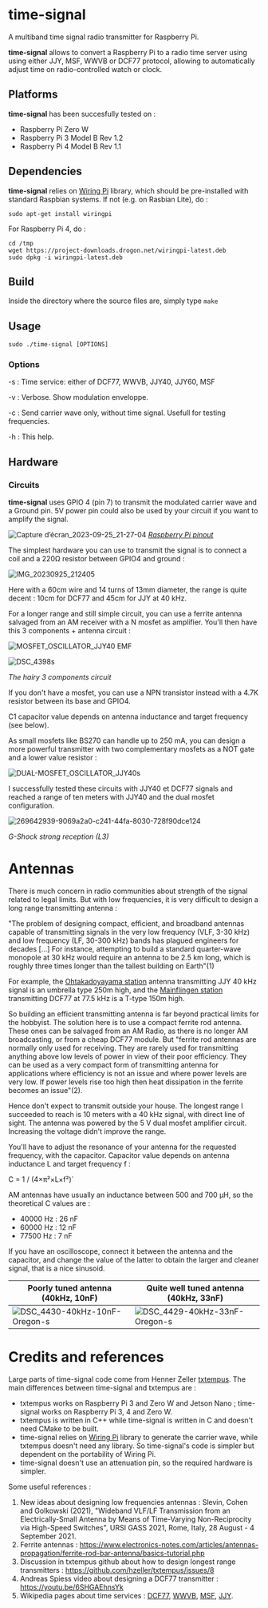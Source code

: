 # time-signal
A multiband time signal radio transmitter for Raspberry Pi.

**time-signal** allows to convert a Raspberry Pi to a radio time server using using either JJY, MSF, WWVB or DCF77 protocol, allowing to automatically adjust time on radio-controlled watch or clock. 

## Platforms

**time-signal** has been succesfully tested on :
* Raspberry Pi Zero W
* Raspberry Pi 3 Model B Rev 1.2
* Raspberry Pi 4 Model B Rev 1.1

## Dependencies

**time-signal** relies on [Wiring Pi](http://wiringpi.com/) library, which should be pre-installed with standard Raspbian systems. If not (e.g. on Rasbian Lite), do :

```
sudo apt-get install wiringpi
```

For Raspberry Pi 4, do :

```
cd /tmp
wget https://project-downloads.drogon.net/wiringpi-latest.deb
sudo dpkg -i wiringpi-latest.deb
```

## Build

Inside the directory where the source files are, simply type `make`

## Usage

```
sudo ./time-signal [OPTIONS]
```
### Options

-s <service> :  Time service: either of DCF77, WWVB, JJY40, JJY60, MSF

-v : Verbose. Show modulation enveloppe.

-c : Send carrier wave only, without time signal. Usefull for testing frequencies.

-h : This help.

## Hardware

### Circuits

**time-signal** uses GPIO 4 (pin 7) to transmit the modulated carrier wave and a Ground pin. 5V power pin could also be used by your circuit if you want to amplify the signal.

![Capture d’écran_2023-09-25_21-27-04](https://github.com/harlock974/time-signal/assets/6268242/d27c548d-a9a9-4dd3-8360-b7247b49799a)
_[Raspberry Pi pinout](https://pinout.xyz)_

The simplest hardware you can use to transmit the signal is to connect a coil and a 220Ω resistor between GPIO4 and ground :

![IMG_20230925_212405](https://github.com/harlock974/time-signal/assets/6268242/79d53d74-a45c-4ef1-8484-cf3a85fff586)

Here with a 60cm wire and 14 turns of 13mm diameter, the range is quite decent : 10cm for DCF77 and 45cm for JJY at 40 kHz. 

For a longer range and still simple circuit, you can use a ferrite antenna salvaged from an AM receiver with a N mosfet as amplifier. You'll then have this 3 components + antenna circuit :

![MOSFET_OSCILLATOR_JJY40 EMF](https://github.com/harlock974/time-signal/assets/6268242/0602c816-f4b7-4955-aaed-0eb1e36e3022)

![DSC_4398s](https://github.com/harlock974/time-signal/assets/6268242/3a3ce337-c3cd-41d2-af07-a76bfd2c779e)

_The hairy 3 components circuit_

If you don't have a mosfet, you can use a NPN transistor instead with a 4.7K resistor between its base and GPIO4.

C1 capacitor value depends on antenna inductance and target frequency (see below).

As small mosfets like BS270 can handle up to 250 mA, you can design a more powerful transmitter with two complementary mosfets as a NOT gate and a lower value resistor :

![DUAL-MOSFET_OSCILLATOR_JJY40s](https://github.com/harlock974/time-signal/assets/6268242/39b1b727-c7c0-4f64-bfb6-f22c3791dee8)

I successfully tested these circuits with JJY40 et DCF77 signals and reached a range of ten meters with JJY40 and the dual mosfet configuration.

![269642939-9069a2a0-c241-44fa-8030-728f90dce124](https://github.com/harlock974/time-signal/assets/6268242/c74016e5-7b95-4ce8-92b7-7234ac943319)

_G-Shock strong reception (L3)_

# Antennas

There is much concern in radio communities about strength of the signal related to legal limits. But with low frequencies, it is very difficult to design a long range transmitting antenna :

"The problem of designing compact, efficient, and broadband antennas capable of transmitting signals in the very low frequency (VLF, 3-30 kHz) and low frequency (LF, 30-300 kHz) bands has plagued engineers for decades [...] For instance, attempting to build a standard quarter-wave monopole at 30 kHz would require an antenna to be 2.5 km long, which is roughly three times longer than the tallest building on Earth"(1)

For example, the [Ohtakadoyayama station](https://jjy.nict.go.jp/jjy/trans/index-e.html) antenna transmitting JJY 40 kHz signal is an umbrella type 250m high, and the [Mainflingen station](https://www.ptb.de/cms/en/ptb/fachabteilungen/abt4/fb-44/ag-442/dissemination-of-legal-time/dcf77/dcf77-transmitting-facilities.html) transmitting DCF77 at 77.5 kHz is a T-type 150m high.

So building an efficient transmitting antenna is far beyond practical limits for the hobbyist. The solution here is to use a compact ferrite rod antenna. These ones can be salvaged from an AM Radio, as there is no longer AM broadcasting, or from a cheap DCF77 module. But "ferrite rod antennas are normally only used for receiving. They are rarely used for transmitting anything above low levels of power in view of their poor efficiency. They can be used as a very compact form of transmitting antenna for applications where efficiency is not an issue and where power levels are very low. If power levels rise too high then heat dissipation in the ferrite becomes an issue"(2).

Hence don't expect to transmit outside your house. The longest range I succeeded to reach is 10 meters with a 40 kHz signal, with direct line of sight. The antenna was powered by the 5 V dual mosfet amplifier circuit. Increasing the voltage didn't improve the range. 

You'll have to adjust the resonance of your antenna for the requested frequency, with the capacitor. Capacitor value depends on antenna inductance L and target frequency f :

C = 1 / (4×π²×L×f²)`

AM antennas have usually an inductance between 500 and 700 µH, so the theoretical C values are :

* 40000 Hz : 26 nF
* 60000 Hz : 12 nF
* 77500 Hz :  7 nF

If you have an oscilloscope, connect it between the antenna and the capacitor, and change the value of the latter to obtain the larger and cleaner signal, that is a nice sinusoid.

| Poorly tuned antenna (40kHz, 10nF) | Quite well tuned antenna (40kHz, 33nF) |
| --- | --- |
| ![DSC_4430-40kHz-10nF-Oregon-s](https://github.com/harlock974/time-signal/assets/6268242/f2e38580-56a7-433d-a44b-d1c1c54e14e7) | ![DSC_4429-40kHz-33nF-Oregon-s](https://github.com/harlock974/time-signal/assets/6268242/ba1f4ecf-09a3-4918-a5db-98147c262389) |

# Credits and references

Large parts of time-signal code come from Henner Zeller [txtempus](https://github.com/hzeller/txtempus). The main differences between time-signal and txtempus are :

* txtempus works on Raspberry Pi 3 and Zero W and Jetson Nano ; time-signal works on Raspberry Pi 3, 4 and Zero W.
* txtempus is written in C++ while time-signal is written in C and doesn't need CMake to be built.
* time-signal relies on [Wiring Pi](http://wiringpi.com/) library to generate the carrier wave, while txtempus doesn't need any library. So time-signal's code is simpler but dependent on the portability of Wiring Pi.
* time-signal doesn't use an attenuation pin, so the required hardware is simpler.

Some useful references :

1. New ideas about designing low frequencies antennas : Slevin, Cohen and Golkowski (2021), "Wideband VLF/LF Transmission from an Electrically-Small Antenna by Means of Time-Varying Non-Reciprocity via High-Speed Switches", URSI GASS 2021, Rome, Italy, 28 August - 4 September 2021.
2. Ferrite antennas : https://www.electronics-notes.com/articles/antennas-propagation/ferrite-rod-bar-antenna/basics-tutorial.php
3. Discussion in txtempus github about how to design longest range transmitters : https://github.com/hzeller/txtempus/issues/8
4. Andreas Spiess video about designing a DCF77 transmitter : https://youtu.be/6SHGAEhnsYk
5. Wikipedia pages about time services : [DCF77](https://en.wikipedia.org/wiki/DCF77), [WWVB](https://en.wikipedia.org/wiki/WWVB), [MSF](https://en.wikipedia.org/wiki/Time_from_NPL_(MSF)), [JJY](https://en.wikipedia.org/wiki/JJY).
